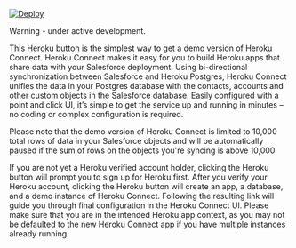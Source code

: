 
[![Deploy](https://www.herokucdn.com/deploy/button.png)](https://heroku.com/deploy)

Warning - under active development.

This Heroku button is the simplest way to get a demo version of Heroku Connect.  Heroku Connect makes it easy for you to build Heroku apps that share data with your Salesforce deployment. Using bi-directional synchronization between Salesforce and Heroku Postgres, Heroku Connect unifies the data in your Postgres database with the contacts, accounts and other custom objects in the Salesforce database. Easily configured with a point and click UI, it’s simple to get the service up and running in minutes – no coding or complex configuration is required.



Please note that the demo version of Heroku Connect is limited to 10,000 total rows of data in your Salesforce objects and will be automatically paused if the sum of rows on the objects you're syncing is above 10,000.

If you are not yet a Heroku verified account holder, clicking the Heroku button will prompt you to sign up for Heroku first.  After you verify your Heroku account, clicking the Heroku button will create an app, a database, and a demo instance of Heroku Connect.  Following the resulting link will guide you through final configuration in the Heroku Connect UI. Please make sure that you are in the intended Heroku app context, as you may not be defaulted to the new Heroku Connect app if you have multiple instances already running.

